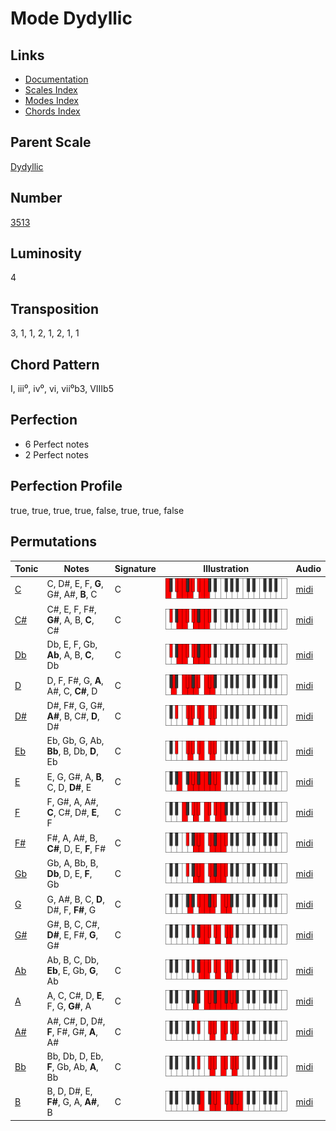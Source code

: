 # Mode Dydyllic

## Links

- [Documentation](README.md)
- [Scales Index](Scales.md)
- [Modes Index](Modes.md)
- [Chords Index](Chords.md)

## Parent Scale

[Dydyllic](ScaleDydyllic.md)

## Number

[3513](https://ianring.com/musictheory/scales/3513)

## Luminosity

4

## Transposition

3, 1, 1, 2, 1, 2, 1, 1

## Chord Pattern

I, iii⁰, iv⁰, vi, vii⁰b3, VIIIb5

## Perfection

- 6 Perfect notes
- 2 Perfect notes

## Perfection Profile

true, true, true, true, false, true, true, false

## Permutations

| Tonic | Notes | Signature | Illustration | Audio |
|-------|-------|-----------|--------------|-------|
| [C](ModeCNaturalDydyllic.md) | C, D#, E, F, **G**, G#, A#, **B**, C | C | ![CNaturalDydyllic](ModeCNaturalDydyllic.png) | [midi](https://github.com/edipermadi/music/blob/main/docs/ModeCNaturalDydyllic.mid?raw=true) |
| [C#](ModeCSharpDydyllic.md) | C#, E, F, F#, **G#**, A, B, **C**, C# | C | ![CSharpDydyllic](ModeCSharpDydyllic.png) | [midi](https://github.com/edipermadi/music/blob/main/docs/ModeCSharpDydyllic.mid?raw=true) |
| [Db](ModeDFlatDydyllic.md) | Db, E, F, Gb, **Ab**, A, B, **C**, Db | C | ![DFlatDydyllic](ModeDFlatDydyllic.png) | [midi](https://github.com/edipermadi/music/blob/main/docs/ModeDFlatDydyllic.mid?raw=true) |
| [D](ModeDNaturalDydyllic.md) | D, F, F#, G, **A**, A#, C, **C#**, D | C | ![DNaturalDydyllic](ModeDNaturalDydyllic.png) | [midi](https://github.com/edipermadi/music/blob/main/docs/ModeDNaturalDydyllic.mid?raw=true) |
| [D#](ModeDSharpDydyllic.md) | D#, F#, G, G#, **A#**, B, C#, **D**, D# | C | ![DSharpDydyllic](ModeDSharpDydyllic.png) | [midi](https://github.com/edipermadi/music/blob/main/docs/ModeDSharpDydyllic.mid?raw=true) |
| [Eb](ModeEFlatDydyllic.md) | Eb, Gb, G, Ab, **Bb**, B, Db, **D**, Eb | C | ![EFlatDydyllic](ModeEFlatDydyllic.png) | [midi](https://github.com/edipermadi/music/blob/main/docs/ModeEFlatDydyllic.mid?raw=true) |
| [E](ModeENaturalDydyllic.md) | E, G, G#, A, **B**, C, D, **D#**, E | C | ![ENaturalDydyllic](ModeENaturalDydyllic.png) | [midi](https://github.com/edipermadi/music/blob/main/docs/ModeENaturalDydyllic.mid?raw=true) |
| [F](ModeFNaturalDydyllic.md) | F, G#, A, A#, **C**, C#, D#, **E**, F | C | ![FNaturalDydyllic](ModeFNaturalDydyllic.png) | [midi](https://github.com/edipermadi/music/blob/main/docs/ModeFNaturalDydyllic.mid?raw=true) |
| [F#](ModeFSharpDydyllic.md) | F#, A, A#, B, **C#**, D, E, **F**, F# | C | ![FSharpDydyllic](ModeFSharpDydyllic.png) | [midi](https://github.com/edipermadi/music/blob/main/docs/ModeFSharpDydyllic.mid?raw=true) |
| [Gb](ModeGFlatDydyllic.md) | Gb, A, Bb, B, **Db**, D, E, **F**, Gb | C | ![GFlatDydyllic](ModeGFlatDydyllic.png) | [midi](https://github.com/edipermadi/music/blob/main/docs/ModeGFlatDydyllic.mid?raw=true) |
| [G](ModeGNaturalDydyllic.md) | G, A#, B, C, **D**, D#, F, **F#**, G | C | ![GNaturalDydyllic](ModeGNaturalDydyllic.png) | [midi](https://github.com/edipermadi/music/blob/main/docs/ModeGNaturalDydyllic.mid?raw=true) |
| [G#](ModeGSharpDydyllic.md) | G#, B, C, C#, **D#**, E, F#, **G**, G# | C | ![GSharpDydyllic](ModeGSharpDydyllic.png) | [midi](https://github.com/edipermadi/music/blob/main/docs/ModeGSharpDydyllic.mid?raw=true) |
| [Ab](ModeAFlatDydyllic.md) | Ab, B, C, Db, **Eb**, E, Gb, **G**, Ab | C | ![AFlatDydyllic](ModeAFlatDydyllic.png) | [midi](https://github.com/edipermadi/music/blob/main/docs/ModeAFlatDydyllic.mid?raw=true) |
| [A](ModeANaturalDydyllic.md) | A, C, C#, D, **E**, F, G, **G#**, A | C | ![ANaturalDydyllic](ModeANaturalDydyllic.png) | [midi](https://github.com/edipermadi/music/blob/main/docs/ModeANaturalDydyllic.mid?raw=true) |
| [A#](ModeASharpDydyllic.md) | A#, C#, D, D#, **F**, F#, G#, **A**, A# | C | ![ASharpDydyllic](ModeASharpDydyllic.png) | [midi](https://github.com/edipermadi/music/blob/main/docs/ModeASharpDydyllic.mid?raw=true) |
| [Bb](ModeBFlatDydyllic.md) | Bb, Db, D, Eb, **F**, Gb, Ab, **A**, Bb | C | ![BFlatDydyllic](ModeBFlatDydyllic.png) | [midi](https://github.com/edipermadi/music/blob/main/docs/ModeBFlatDydyllic.mid?raw=true) |
| [B](ModeBNaturalDydyllic.md) | B, D, D#, E, **F#**, G, A, **A#**, B | C | ![BNaturalDydyllic](ModeBNaturalDydyllic.png) | [midi](https://github.com/edipermadi/music/blob/main/docs/ModeBNaturalDydyllic.mid?raw=true) |
